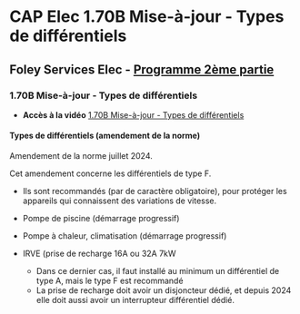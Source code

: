 # CAP Elec 1.70B Mise-à-jour - Types de différentiels
## Foley Services Elec - [Programme 2ème partie](../2eme_partie/README.md)

### 1.70B Mise-à-jour - Types de différentiels

- **Accès à la vidéo** [1.70B Mise-à-jour - Types de différentiels](https://youtu.be/abAQy3E_n8E)

#### Types de différentiels (amendement de la norme)

Amendement de la norme juillet 2024.

Cet amendement concerne les différentiels de type F.

- Ils sont recommandés (par de caractère obligatoire), pour protéger les appareils qui connaissent des variations de vitesse.
- Pompe de piscine (démarrage progressif)
- Pompe à chaleur, climatisation (démarrage progressif)


- IRVE (prise de recharge 16A ou 32A 7kW
  - Dans ce dernier cas, il faut installé au minimum un différentiel de type A, mais le type F est recommandé
  - La prise de recharge doit avoir un disjoncteur dédié, et depuis 2024 elle doit aussi avoir un interrupteur différentiel dédié.